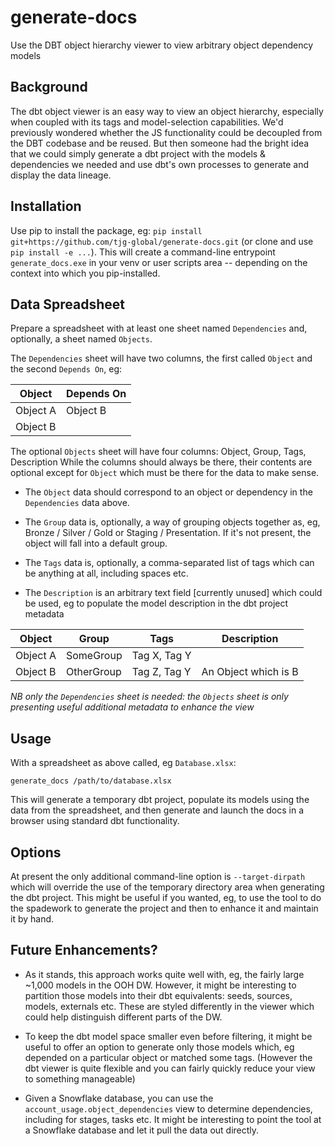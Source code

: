 # generate-docs

Use the DBT object hierarchy viewer to view arbitrary object dependency models

## Background

The dbt object viewer is an easy way to view an object hierarchy, especially
when coupled with its tags and model-selection capabilities. We'd previously
wondered whether the JS functionality could be decoupled from the DBT codebase
and be reused. But then someone had the bright idea that we could simply generate
a dbt project with the models & dependencies we needed and use dbt's own processes
to generate and display the data lineage.

## Installation

Use pip to install the package, eg: `pip install git+https://github.com/tjg-global/generate-docs.git`
(or clone and use `pip install -e ...`). This will create a command-line entrypoint
`generate_docs.exe` in your venv or user scripts area -- depending on the context
into which you pip-installed.

## Data Spreadsheet

Prepare a spreadsheet with at least one sheet named `Dependencies` and, optionally,
a sheet named `Objects`.

The `Dependencies` sheet will have two columns, the first called `Object` and
the second `Depends On`, eg:

| Object     | Depends On       |
|------------|------------------|
| Object A   | Object B         |
| Object B   |                  |

The optional `Objects` sheet will have four columns: Object, Group, Tags, Description
While the columns should always be there, their contents are optional except for `Object`
which must be there for the data to make sense.

* The `Object` data should correspond to an object or dependency in the `Dependencies` data
above.

* The `Group` data is, optionally, a way of grouping objects together as, eg,
Bronze / Silver / Gold or Staging / Presentation. If it's not present, the object
will fall into a default group.

* The `Tags` data is, optionally, a comma-separated list of tags which can be anything
at all, including spaces etc.

* The `Description` is an arbitrary text field [currently unused] which could be used,
eg to populate the model description in the dbt project metadata

| Object     | Group            | Tags                 | Description          |
|------------|------------------|----------------------|----------------------|
| Object A   | SomeGroup        | Tag X, Tag Y         |                      |
| Object B   | OtherGroup       | Tag Z, Tag Y         | An Object which is B |

*NB only the `Dependencies` sheet is needed: the `Objects` sheet is only
presenting useful additional metadata to enhance the view*

## Usage

With a spreadsheet as above called, eg `Database.xlsx`:

`generate_docs /path/to/database.xlsx`

This will generate a temporary dbt project, populate its models using the data
from the spreadsheet, and then generate and launch the docs in a browser using
standard dbt functionality.

## Options

At present the only additional command-line option is `--target-dirpath` which will
override the use of the temporary directory area when generating the dbt project.
This might be useful if you wanted, eg, to use the tool to do the spadework to
generate the project and then to enhance it and maintain it by hand.

## Future Enhancements?

- As it stands, this approach works quite well with, eg, the fairly large ~1,000
models in the OOH DW. However, it might be interesting to partition those models
into their dbt equivalents: seeds, sources, models, externals etc. These are styled
differently in the viewer which could help distinguish different parts of the DW.

- To keep the dbt model space smaller even before filtering, it might be useful to
offer an option to generate only those models which, eg depended on a particular
object or matched some tags. (However the dbt viewer is quite flexible and you
can fairly quickly reduce your view to something manageable)

- Given a Snowflake database, you can use the `account_usage.object_dependencies` view
to determine dependencies, including for stages, tasks etc. It might be interesting
to point the tool at a Snowflake database and let it pull the data out directly.

